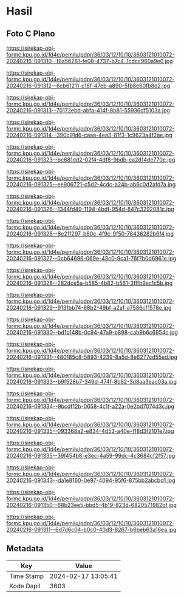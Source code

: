 # Hasil

## Foto C Plano

https://sirekap-obj-formc.kpu.go.id/1d4e/pemilu/pdpr/36/03/12/10/10/3603121010072-20240216-091310--f8a56281-fe08-4737-b7c4-1cdcc960a9e0.jpg

https://sirekap-obj-formc.kpu.go.id/1d4e/pemilu/pdpr/36/03/12/10/10/3603121010072-20240216-091312--6cb61211-c16f-47eb-a890-5fb8e60fb8d2.jpg

https://sirekap-obj-formc.kpu.go.id/1d4e/pemilu/pdpr/36/03/12/10/10/3603121010072-20240216-091313--70172ebd-abfa-414f-8b81-55936df5103a.jpg

https://sirekap-obj-formc.kpu.go.id/1d4e/pemilu/pdpr/36/03/12/10/10/3603121010072-20240216-091314--390c91d6-caaa-4ea3-81f3-1c9623a4f2ae.jpg

https://sirekap-obj-formc.kpu.go.id/1d4e/pemilu/pdpr/36/03/12/10/10/3603121010072-20240216-091323--bc681dd2-02f4-4df8-9bdb-ca2d14de770e.jpg

https://sirekap-obj-formc.kpu.go.id/1d4e/pemilu/pdpr/36/03/12/10/10/3603121010072-20240216-091325--ee906721-c5d2-4cdc-a24b-ab6c0d2afd7a.jpg

https://sirekap-obj-formc.kpu.go.id/1d4e/pemilu/pdpr/36/03/12/10/10/3603121010072-20240216-091326--1344fd49-1194-4bdf-954d-847c3292081c.jpg

https://sirekap-obj-formc.kpu.go.id/1d4e/pemilu/pdpr/36/03/12/10/10/3603121010072-20240216-091326--8e21f297-b80c-4f9c-9f50-78436282b6f4.jpg

https://sirekap-obj-formc.kpu.go.id/1d4e/pemilu/pdpr/36/03/12/10/10/3603121010072-20240216-091327--0cb64696-069e-43c0-9ca1-76f7b0d6961e.jpg

https://sirekap-obj-formc.kpu.go.id/1d4e/pemilu/pdpr/36/03/12/10/10/3603121010072-20240216-091328--282dce5a-b585-4b82-b561-3fffb9ec1c5b.jpg

https://sirekap-obj-formc.kpu.go.id/1d4e/pemilu/pdpr/36/03/12/10/10/3603121010072-20240216-091329--9131bb74-68b2-49bf-a2af-a7586cf1578e.jpg

https://sirekap-obj-formc.kpu.go.id/1d4e/pemilu/pdpr/36/03/12/10/10/3603121010072-20240216-091330--bd1b148b-0c94-47a9-b898-cab9b6c6954c.jpg

https://sirekap-obj-formc.kpu.go.id/1d4e/pemilu/pdpr/36/03/12/10/10/3603121010072-20240216-091331--480185c8-5893-4239-8a5d-8e6277cd55ed.jpg

https://sirekap-obj-formc.kpu.go.id/1d4e/pemilu/pdpr/36/03/12/10/10/3603121010072-20240216-091333--b9f528b7-349d-474f-8b82-3d8aa3eac03a.jpg

https://sirekap-obj-formc.kpu.go.id/1d4e/pemilu/pdpr/36/03/12/10/10/3603121010072-20240216-091334--9bcdf12b-0658-4c1f-a22a-0e2bd7074d3c.jpg

https://sirekap-obj-formc.kpu.go.id/1d4e/pemilu/pdpr/36/03/12/10/10/3603121010072-20240216-091335--093368a2-e834-4d53-a40e-f18d3f2101e7.jpg

https://sirekap-obj-formc.kpu.go.id/1d4e/pemilu/pdpr/36/03/12/10/10/3603121010072-20240216-091335--39f454b8-e3ec-4a59-99dc-4c3684cf2f57.jpg

https://sirekap-obj-formc.kpu.go.id/1d4e/pemilu/pdpr/36/03/12/10/10/3603121010072-20240216-091343--da1e8160-0e97-4094-95f6-875bb2abcbd1.jpg

https://sirekap-obj-formc.kpu.go.id/1d4e/pemilu/pdpr/36/03/12/10/10/3603121010072-20240216-091350--68b23ee5-bbd5-4b19-823d-6820571982bf.jpg

https://sirekap-obj-formc.kpu.go.id/1d4e/pemilu/pdpr/36/03/12/10/10/3603121010072-20240216-091311--6d7d6c04-b0c0-40d3-8267-b6beb63a16ea.jpg


## Metadata

| Key        | Value               |
| ---------- | ------------------- |
| Time Stamp | 2024-02-17 13:05:41 |
| Kode Dapil | 3603                |



